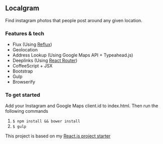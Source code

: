 ## Localgram
Find instagram photos that people post around any given location.

### Features & tech
- Flux (Using [Reflux](https://github.com/spoike/refluxjs))
- Geolocation
- Address Lookup (Using Google Maps API + Typeahead.js)
- Deeplinks (Using [React Router](https://github.com/rackt/react-router))
- CoffeeScript + JSX
- Bootstrap
- Gulp
- Browserify

### To get started
Add your Instagram and Google Maps client.id to index.html. Then run the following commands

1. `$ npm install && bower install`
2. `$ gulp`

This project is based on my [React.js project starter](https://github.com/Ahrengot/project-starter/tree/react/browserify)